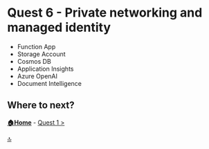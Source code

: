 # Quest 6 - Private networking and managed identity

- Function App  
- Storage Account  
- Cosmos DB  
- Application Insights  
- Azure OpenAI  
- Document Intelligence  

## Where to next?

**[🏠Home](../README.md)** - [ Quest 1 >](quest1.md)

[🔝](#)